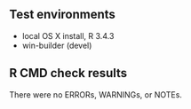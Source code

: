 ## Test environments
* local OS X install, R 3.4.3
* win-builder (devel)

## R CMD check results

There were no ERRORs, WARNINGs, or NOTEs.
